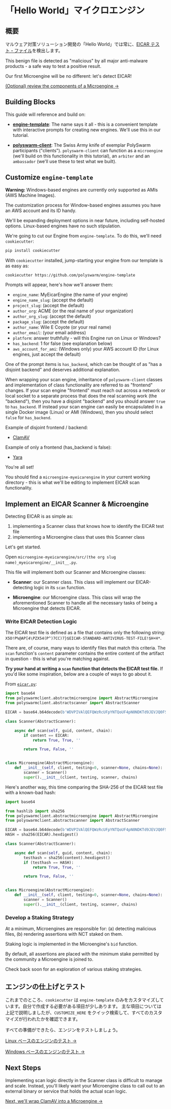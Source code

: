 # 「Hello World」マイクロエンジン

## 概要

マルウェア対策ソリューション開発の「Hello World」では常に、[EICAR テスト・ファイル](https://ja.wikipedia.org/wiki/EICAR%E3%83%86%E3%82%B9%E3%83%88%E3%83%95%E3%82%A1%E3%82%A4%E3%83%AB)を検出します。

This benign file is detected as "malicious" by all major anti-malware products - a safe way to test a positive result.

Our first Microengine will be no different: let's detect EICAR!

[(Optional) review the components of a Microengine →](/concepts-participants-microengine/#breaking-down-microengines)

## Building Blocks

This guide will reference and build on:

* [**engine-template**](https://github.com/polyswarm/engine-template): The name says it all - this is a convenient template with interactive prompts for creating new engines. We'll use this in our tutorial.

* [**polyswarm-client**](https://github.com/polyswarm/polyswarm-client): The Swiss Army knife of exemplar PolySwarm participants ("clients"). `polyswarm-client` can function as a `microengine` (we'll build on this functionality in this tutorial), an `arbiter` and an `ambassador` (we'll use these to test what we built).

## Customize `engine-template`

<div class="m-flag m-flag--warning">
  <p>
    <strong>Warning:</strong>
    Windows-based engines are currently only supported as AMIs (AWS Machine Images).
  </p>
  <p>
    The customization process for Window-based engines assumes you have an AWS account and its ID handy.
  </p>
  <p>
    We'll be expanding deployment options in near future, including self-hosted options. Linux-based engines have no such stipulation.
  </p>
</div>

We're going to cut our Engine from `engine-template`. To do this, we'll need `cookiecutter`:

```bash
pip install cookiecutter
```

With `cookiecutter` installed, jump-starting your engine from our template is as easy as:

```bash
cookiecutter https://github.com/polyswarm/engine-template
```

Prompts will appear, here's how we'll answer them:

* `engine_name`: MyEicarEngine (the name of your engine)
* `engine_name_slug`: (accept the default)
* `project_slug`: (accept the default)
* `author_org`: ACME (or the real name of your organization)
* `author_org_slug`: (accept the default)
* `package_slug`: (accept the default)
* `author_name`: Wile E Coyote (or your real name)
* `author_email`: (your email address)
* `platform`: answer truthfully - will this Engine run on Linux or Windows?
* `has_backend`: 1 for false (see explanation below)
* `aws_account_for_ami`: (Windows only) your AWS account ID (for Linux engines, just accept the default)

<div class="m-callout">
  <p>One of the prompt items is <code>has_backend</code>, which can be thought of as "has a disjoint backend" and deserves additional explanation.</p>
  <p>When wrapping your scan engine, inheritance of <code>polyswarm-client</code> classes and implementation of class functionality are referred to as "frontend" changes. If your scan engine "frontend" must reach out across a network or local socket to a separate process that does the real scanning work (the "backend"), then you have a disjoint "backend" and you should answer <code>true</code> to <code>has_backend</code>. If instead your scan engine can easily be encapsulated in a single Docker image (Linux) or AMI (Windows), then you should select <code>false</code> for <code>has_backend</code>.</p>
  <p>Example of disjoint frontend / backend:</p>
  <ul>
    <li><a href="https://github.com/polyswarm/polyswarm-client/blob/5959742f0014a582baf5046c7bf6694c23f7435e/src/microengine/clamav.py#L18">ClamAV</a></li>
  </ul>
  <p>Example of only a frontend (has_backend is false):</p>
  <ul>
    <li><a href="https://github.com/polyswarm/polyswarm-client/blob/master/src/microengine/yara.py">Yara</a></li>
  </ul>
</div>

You're all set!

You should find a `microengine-myeicarengine` in your current working directory - this is what we'll be editing to implement EICAR scan functionality.

## Implement an EICAR Scanner & Microengine

Detecting EICAR is as simple as:

1. implementing a Scanner class that knows how to identify the EICAR test file
2. implementing a Microengine class that uses this Scanner class

Let's get started.

Open `microengine-myeicarengine/src/(the org slug name)_myeicarengine/__init__.py`.

This file will implement both our Scanner and Microengine classes:

* **Scanner**: our Scanner class. This class will implement our EICAR-detecting logic in its `scan` function.

* **Microengine**: our Microengine class. This class will wrap the aforementioned Scanner to handle all the necessary tasks of being a Microengine that detects EICAR.

### Write EICAR Detection Logic

The EICAR test file is defined as a file that contains only the following string: `X5O!P%@AP[4\PZX54(P^)7CC)7}$EICAR-STANDARD-ANTIVIRUS-TEST-FILE!$H+H*`.

There are, of course, many ways to identify files that match this criteria. The `scan` function's `content` parameter contains the entire content of the artifact in question - this is what you're matching against.

**Try your hand at writing a `scan` function that detects the EICAR test file.** If you'd like some inspiration, below are a couple of ways to go about it.

From [`eicar.py`](https://github.com/polyswarm/polyswarm-client/blob/master/src/microengine/eicar.py):

```python
import base64
from polyswarmclient.abstractmicroengine import AbstractMicroengine
from polyswarmclient.abstractscanner import AbstractScanner

EICAR = base64.b64decode(b'WDVPIVAlQEFQWzRcUFpYNTQoUF4pN0NDKTd9JEVJQ0FSLVNUQU5EQVJELUFOVElWSVJVUy1URVNULUZJTEUhJEgrSCo=')

class Scanner(AbstractScanner):

    async def scan(self, guid, content, chain):
        if content == EICAR:
            return True, True, ''

        return True, False, ''


class Microengine(AbstractMicroengine):
    def __init__(self, client, testing=0, scanner=None, chains=None):
        scanner = Scanner()
        super().__init__(client, testing, scanner, chains)

```

Here's another way, this time comparing the SHA-256 of the EICAR test file with a known-bad hash:

```python
import base64

from hashlib import sha256
from polyswarmclient.abstractmicroengine import AbstractMicroengine
from polyswarmclient.abstractscanner import AbstractScanner

EICAR = base64.b64decode(b'WDVPIVAlQEFQWzRcUFpYNTQoUF4pN0NDKTd9JEVJQ0FSLVNUQU5EQVJELUFOVElWSVJVUy1URVNULUZJTEUhJEgrSCo=')
HASH = sha256(EICAR).hexdigest()

class Scanner(AbstractScanner):

    async def scan(self, guid, content, chain):
        testhash = sha256(content).hexdigest()
        if (testhash == HASH):
            return True, True, ''

        return True, False, ''


class Microengine(AbstractMicroengine):
    def __init__(self, client, testing=0, scanner=None, chains=None):
        scanner = Scanner()
        super().__init__(client, testing, scanner, chains)

```

### Develop a Staking Strategy

At a minimum, Microengines are responsible for: (a) detecting malicious files, (b) rendering assertions with NCT staked on them.

Staking logic is implemented in the Microengine's `bid` function.

By default, all assertions are placed with the minimum stake permitted by the community a Microengine is joined to.

Check back soon for an exploration of various staking strategies.

## エンジンの仕上げとテスト

これまでのところ、`cookiecutter` は `engine-template` のみをカスタマイズしています。自分で作成する必要がある項目が少しあります。 主な項目については上記で説明しましたが、`CUSTOMIZE_HERE` をクイック検索して、すべてのカスタマイズが行われたかを確認できます。

すべての準備ができたら、エンジンをテストしましょう。

[Linux ベースのエンジンのテスト →](/testing-linux/)

[Windows ベースのエンジンのテスト →](/testing-windows/)

## Next Steps

Implementing scan logic directly in the Scanner class is difficult to manage and scale. Instead, you'll likely want your Microengine class to call out to an external binary or service that holds the actual scan logic.

[Next, we'll wrap ClamAV into a Microengine →](/microengines-scratch-to-clamav/)